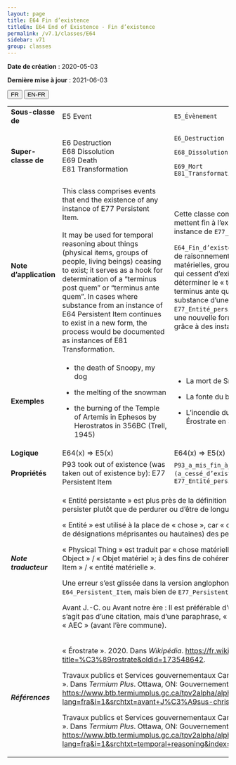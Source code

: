 ```yaml
---
layout: page
title: E64 Fin d’existence
titleEn: E64 End of Existence - Fin d’existence
permalink: /v7.1/classes/E64
sidebar: v71
group: classes
---
```


**Date de création** : 2020-05-03

**Dernière mise à jour** : 2021-06-03

<div class="lang-buttons">
  <button id="fr" class="activate">FR</button>
  <button id="en-fr">EN-FR</button>
</div>

<table>
<tbody>
<tr>
<td><strong>Sous-classe de</strong></td>
<td class="en">E5 Event</td>
<td><code class="language-plaintext highlighter-rouge">E5_Évènement</code></td>
</tr>
<tr>
<td><strong>Super-classe de</strong></td>
<td class="en">E6 Destruction<br />
E68 Dissolution<br />
E69 Death<br />
E81 Transformation</td>
<td><p><code class="language-plaintext highlighter-rouge">E6_Destruction</code></p>
<p><code class="language-plaintext highlighter-rouge">E68_Dissolution</code></p>
<p><code class="language-plaintext highlighter-rouge">E69_Mort</code><br />
<code class="language-plaintext highlighter-rouge">E81_Transformation</code></p></td>
</tr>
<tr>
<td><strong>Note d’application</strong></td>
<td class="en">This class comprises events that end the existence of any instance of E77 Persistent Item.<br />
<br />
It may be used for temporal reasoning about things (physical items, groups of people, living beings) ceasing to exist; it serves as a hook for determination of a “terminus post quem” or “terminus ante quem”. In cases where substance from an instance of E64 Persistent Item continues to exist in a new form, the process would be documented as instances of E81 Transformation.</td>
<td><p>Cette classe comprend les évènements qui mettent fin à l’existence de n’importe quelle instance de <code class="language-plaintext highlighter-rouge">E77_Entité_persistante</code>.</p>
<p><code class="language-plaintext highlighter-rouge">E64_Fin_d’existence</code> peut être utilisée à des fins de raisonnement temporel sur des entités (entités matérielles, groupes de personnes, êtres vivants) qui cessent d’exister; cette classe permet de déterminer le « terminus post quem » ou le « terminus ante quem ». Dans les cas où la substance d’une instance de <code class="language-plaintext highlighter-rouge">E77_Entité_persistante</code> continue d’exister dans une nouvelle forme, le processus serait documenté grâce à des instances de <code class="language-plaintext highlighter-rouge">E81_Transformation</code>.</p></td>
</tr>
<tr>
<td><strong>Exemples</strong></td>
<td class="en"><ul>
<li>
<p>the death of Snoopy, my dog</p>
</li>
<li>
<p>the melting of the snowman</p>
</li>
<li>
<p>the burning of the Temple of Artemis in Ephesos by Herostratos in 356BC (Trell, 1945)</p>
</li>
</ul></td>
<td><ul>
<li>
<p>La mort de Snoopy, mon chien</p>
</li>
<li>
<p>La fonte du bonhomme de neige</p>
</li>
<li>
<p>L’incendie du Temple d’Artémis à Éphèse par Érostrate en 356 AEC (Trell, 1945)</p>
</li>
</ul></td>
</tr>
<tr>
<td><strong>Logique</strong></td>
<td class="en">E64(x) ⇒ E5(x)</td>
<td>E64(x) ⇒ E5(x)</td>
</tr>
<tr>
<td><strong>Propriétés</strong></td>
<td class="en">P93 took out of existence (was taken out of existence by): E77 Persistent Item</td>
<td><code class="language-plaintext highlighter-rouge">P93_a_mis_fin_à_l’existence_de (a_cessé_d’exister_du_fait_de)</code> : <code class="language-plaintext highlighter-rouge">E77_Entité_persistante</code></td>
</tr>
<tr>
<td><strong><em>Note traducteur</em></strong></td>
<td colspan="2"><p>« Entité persistante » est plus près de la définition anglaise qui porte sur le fait de persister plutôt que de perdurer ou d’être de longue durée.</p>
<p>« Entité » est utilisé à la place de « chose », car « chose » n’inclut pas (à l’exception de désignations méprisantes ou hautaines) des personnes/groupes/humains.</p>
<p>« Physical Thing » est traduit par « chose matérielle » qui comprend « Physical Object » / « Objet matériel »; à des fins de cohérences il convient d’utiliser « Physical Item » / « entité matérielle ».</p>
<p>Une erreur s’est glissée dans la version anglophone, il ne s’agit pas de <code class="language-plaintext highlighter-rouge">E64_Persistent_Item</code>, mais bien de <code class="language-plaintext highlighter-rouge">E77_Persistent_Item</code>.</p>
<p>Avant J.-C. ou Avant notre ère : Il est préférable d’utiliser avant notre ère; puisqu’il ne s’agit pas d’une citation, mais d’une paraphrase, « BC » a ici été remplacé par « AEC » (avant l’ère commune).</p></td>
</tr>
<tr>
<td><strong><em>Références</em></strong></td>
<td colspan="2"><p>« Érostrate ». 2020. Dans <em>Wikipédia</em>. <a href="https://fr.wikipedia.org/w/index.php?title=%C3%89rostrate&amp;oldid=173548642"><span class="underline">https://fr.wikipedia.org/w/index.php?title=%C3%89rostrate&amp;oldid=173548642</span></a>.</p>
<p>Travaux publics et Services gouvernementaux Canada. 1997. « avant Jésus-Christ ». Dans <em>Termium Plus</em>. Ottawa, ON: Gouvernement du Canada. <a href="https://www.btb.termiumplus.gc.ca/tpv2alpha/alpha-fra.html?lang=fra&amp;i=1&amp;srchtxt=avant+J%C3%A9sus-christ&amp;codom2nd_wet=1#resultrecs"><span class="underline">https://www.btb.termiumplus.gc.ca/tpv2alpha/alpha-fra.html?lang=fra&amp;i=1&amp;srchtxt=avant+J%C3%A9sus-christ&amp;codom2nd_wet=1#resultrecs</span></a>.</p>
<p>Travaux publics et Services gouvernementaux Canada. 2009. « temporal reasoning ». Dans <em>Termium Plus</em>. Ottawa, ON: Gouvernement du Canada. <a href="https://www.btb.termiumplus.gc.ca/tpv2alpha/alpha-fra.html?lang=fra&amp;i=1&amp;srchtxt=temporal+reasoning&amp;index=alt&amp;codom2nd_wet=1#resultrecs"><span class="underline">https://www.btb.termiumplus.gc.ca/tpv2alpha/alpha-fra.html?lang=fra&amp;i=1&amp;srchtxt=temporal+reasoning&amp;index=alt&amp;codom2nd_wet=1#resultrecs</span></a>.</p></td>
</tr>
</tbody>
</table>

